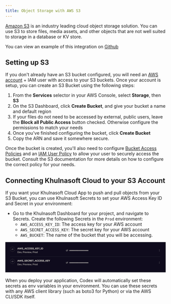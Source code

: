 ```yaml
---
title: Object Storage with AWS S3
---
```


[Amazon S3](https://aws.amazon.com/s3/) is an industry leading cloud object storage solution. You can use S3 to store files, media assets, and other objects that are not well suited to storage in a database or KV store. 

You can view an example of this integration on [Github](https://github.com/khulnasoft/khulnasoft-deploy-integration/tree/main/codex-json/s3)

## Setting up S3

If you don't already have an S3 bucket configured, you will need an [AWS account](https://docs.aws.amazon.com/SetUp/latest/UserGuide/setup-overview.html) + IAM user with access to your S3 buckets. Once your account is setup, you can create an S3 Bucket using the following steps:

1. From the **Services** selector in your AWS Console, select **Storage**, then **S3**
2. On the S3 Dashboard, click **Create Bucket**, and give your bucket a name and default region
3. If your files do not need to be accessed by external, public users, leave the **Block all Public Access** button checked. Otherwise configure the permissions to match your needs
4. Once you've finished configuring the bucket, click **Create Bucket**
5. Copy the ARN and save it somewhere secure. 

Once the bucket is created, you'll also need to configure [Bucket Access Policies](https://docs.aws.amazon.com/AmazonS3/latest/userguide/example-bucket-policies.html) and an [IAM User Policy](https://docs.aws.amazon.com/AmazonS3/latest/userguide/walkthrough1.html) to allow your user to securely access the bucket. Consult the S3 documentation for more details on how to configure the correct policy for your needs.

## Connecting Khulnasoft Cloud to your S3 Account

If you want your Khulnasoft Cloud App to push and pull objects from your S3 Bucket, you can use Khulnasoft Secrets to set your AWS Access Key ID and Secret in your environment:

* Go to the Khulnasoft Dashboard for your project, and navigate to Secrets. Create the following Secrets in the `Prod` environment: 
  * `AWS_ACCESS_KEY_ID`: The access key for your AWS account
  * `AWS_SECRET_ACCESS_KEY`: The secret key for your AWS account
  * `AWS_BUCKET`: The name of the bucket that you will be accessing.

![S3 Khulnasoft Secrets](../../../../static/img/s3-secrets.png)

When you deploy your application, Codex will automatically set these secrets as env variables in your environment. You can use these secrets with any AWS client library (such as boto3 for Python) or via the AWS CLI/SDK itself.